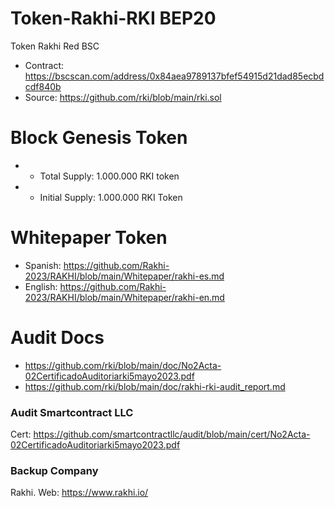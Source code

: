 # Token-Rakhi-RKI BEP20
Token Rakhi Red BSC

* Contract: https://bscscan.com/address/0x84aea9789137bfef54915d21dad85ecbdcdf840b
* Source: https://github.com/rki/blob/main/rki.sol

 Block Genesis Token 
==========================
* - Total Supply: 1.000.000 RKI token
* - Initial Supply: 1.000.000 RKI Token


Whitepaper Token
==========================
* Spanish: https://github.com/Rakhi-2023/RAKHI/blob/main/Whitepaper/rakhi-es.md
* English: https://github.com/Rakhi-2023/RAKHI/blob/main/Whitepaper/rakhi-en.md

Audit Docs
=========================
* https://github.com/rki/blob/main/doc/No2Acta-02CertificadoAuditoriarki5mayo2023.pdf
* https://github.com/rki/blob/main/doc/rakhi-rki-audit_report.md

### Audit Smartcontract LLC 
Cert: https://github.com/smartcontractllc/audit/blob/main/cert/No2Acta-02CertificadoAuditoriarki5mayo2023.pdf

### Backup Company
Rakhi.
Web: https://www.rakhi.io/
